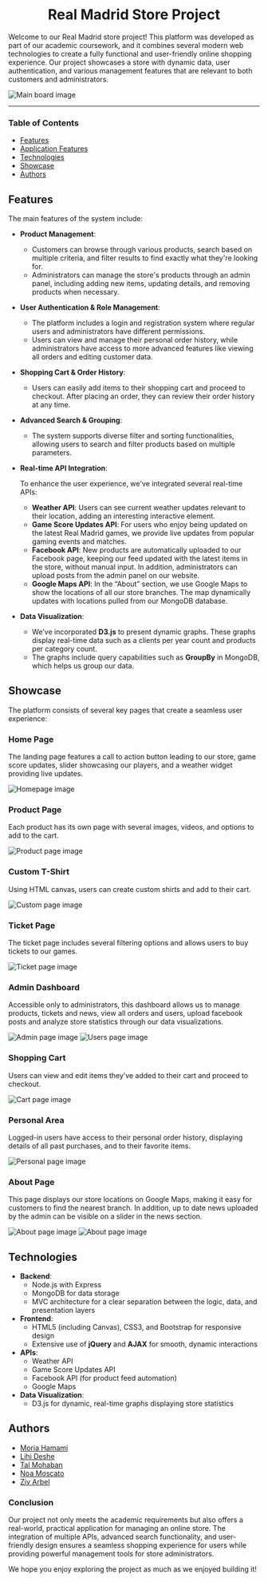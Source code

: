 <div id="header" align="center">
    <h1>Real Madrid Store Project</h1>
</div>

Welcome to our Real Madrid store project! This platform was developed as part of our academic coursework, and it combines several modern web technologies to create a fully functional and user-friendly online shopping experience. Our project showcases a store with dynamic data, user authentication, and various management features that are relevant to both customers and administrators.

![Main board image](public/styles/imgs/readme/home-page.png "Board-main-page")
___

### Table of Contents
- [Features](#features)
- [Application Features](#application-features)
- [Technologies](#technologies)
- [Showcase](#showcase)
- [Authors](#authors)

## Features
The main features of the system include:

- **Product Management**: 
   - Customers can browse through various products, search based on multiple criteria, and filter results to find exactly what they're looking for.
   - Administrators can manage the store's products through an admin panel, including adding new items, updating details, and removing products when necessary.

- **User Authentication & Role Management**:
   - The platform includes a login and registration system where regular users and administrators have different permissions.
   - Users can view and manage their personal order history, while administrators have access to more advanced features like viewing all orders and editing customer data.

- **Shopping Cart & Order History**:
   - Users can easily add items to their shopping cart and proceed to checkout. After placing an order, they can review their order history at any time.

- **Advanced Search & Grouping**:
   - The system supports diverse filter and sorting functionalities, allowing users to search and filter products based on multiple parameters. 
   
- **Real-time API Integration**:

  To enhance the user experience, we've integrated several real-time APIs:
   - **Weather API**: Users can see current weather updates relevant to their location, adding an interesting interactive element.
   - **Game Score Updates API**: For users who enjoy being updated on the latest Real Madrid games, we provide live updates from popular gaming events and matches.
   - **Facebook API**: New products are automatically uploaded to our Facebook page, keeping our feed updated with the latest items in the store, without manual input. In addition, administrators can upload posts from the admin panel on our website.
   - **Google Maps API**: In the “About” section, we use Google Maps to show the locations of all our store branches. The map dynamically updates with locations pulled from our MongoDB database.
       
- **Data Visualization**:
   - We’ve incorporated **D3.js** to present dynamic graphs. These graphs display real-time data such as a clients per year count and products per category count.
   - The graphs include query capabilities such as **GroupBy** in MongoDB, which helps us group our data.

## Showcase
The platform consists of several key pages that create a seamless user experience:

### Home Page
The landing page features a call to action button leading to our store, game score updates, slider showcasing our players, and a weather widget providing live updates.

![Homepage image](public/styles/imgs/readme/home-page2.png "Home-page")

### Product Page
Each product has its own page with several images, videos, and options to add to the cart.

![Product page image](public/styles/imgs/readme/product-page.png "Product-page")

### Custom T-Shirt
Using HTML canvas, users can create custom shirts and add to their cart.

![Custom page image](public/styles/imgs/readme/custom-page.png "Custom-page")

### Ticket Page
The ticket page includes several filtering options and allows users to buy tickets to our games.

![Ticket page image](public/styles/imgs/readme/ticket-page.png "Ticket-page")

### Admin Dashboard
Accessible only to administrators, this dashboard allows us to manage products, tickets and news, view all orders and users, upload facebook posts and analyze store statistics through our data visualizations.

![Admin page image](public/styles/imgs/readme/admin-page.png "Admin-page")
![Users page image](public/styles/imgs/readme/users-page.png "Users-page")

### Shopping Cart
Users can view and edit items they’ve added to their cart and proceed to checkout.

![Cart page image](public/styles/imgs/readme/cart-page.png "Cart-page")

### Personal Area
Logged-in users have access to their personal order history, displaying details of all past purchases, and to their favorite items. 

![Personal page image](public/styles/imgs/readme/personal-page.png "Personal-page")

### About Page
This page displays our store locations on Google Maps, making it easy for customers to find the nearest branch. In addition, up to date news uploaded by the admin can be visible on a slider in the news section. 

![About page image](public/styles/imgs/readme/about-page.png "About-page")
![About page image](public/styles/imgs/readme/about-page2.png "About-page")

## Technologies
- **Backend**: 
  - Node.js with Express
  - MongoDB for data storage
  - MVC architecture for a clear separation between the logic, data, and presentation layers
- **Frontend**:
  - HTML5 (including Canvas), CSS3, and Bootstrap for responsive design
  - Extensive use of **jQuery** and **AJAX** for smooth, dynamic interactions
- **APIs**:
  - Weather API
  - Game Score Updates API
  - Facebook API (for product feed automation)
  - Google Maps
- **Data Visualization**: 
  - D3.js for dynamic, real-time graphs displaying store statistics

## Authors
 - [Moria Hamami](https://github.com/MoriaHamami)
 - [Lihi Deshe](https://github.com/lihideshe)
 - [Tal Mohaban](https://github.com/Talmohaban)
 - [Noa Moscato](https://github.com/Noamos321)
 - [Ziv Arbel](https://github.com/Zivarbel)

### Conclusion
Our project not only meets the academic requirements but also offers a real-world, practical application for managing an online store. The integration of multiple APIs, advanced search functionality, and user-friendly design ensures a seamless shopping experience for users while providing powerful management tools for store administrators.

We hope you enjoy exploring the project as much as we enjoyed building it!
